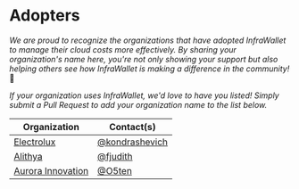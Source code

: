 # Adopters

_We are proud to recognize the organizations that have adopted InfraWallet to manage their cloud costs more effectively. By sharing your organization's name here, you're not only showing your support but also helping others see how InfraWallet is making a difference in the community!_ 🙌

_If your organization uses InfraWallet, we'd love to have you listed! Simply submit a Pull Request to add your organization name to the list below._

| Organization                                             | Contact(s)                                         |
| -------------------------------------------------------- | -------------------------------------------------- |
| [Electrolux](https://www.electrolux.com)                 | [@kondrashevich](https://github.com/kondrashevich) |
| [Alithya](https://www.alithya.com)                       | [@fjudith](https://github.com/fjudith)             |
| [Aurora Innovation](https://github.com/aurorainnovation) | [@O5ten](https://github.com/O5ten)                 |
